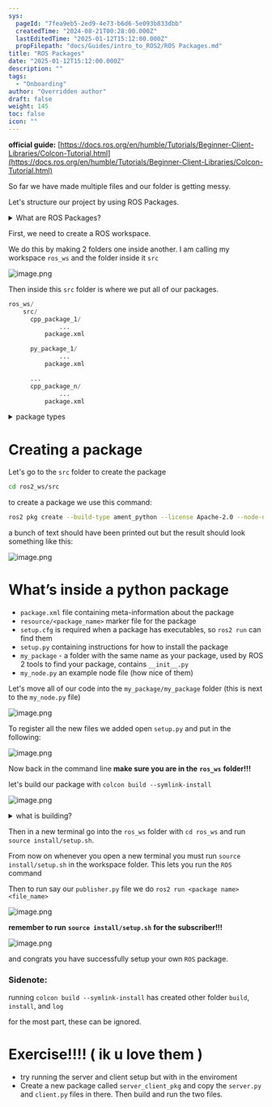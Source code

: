 ```yaml
---
sys:
  pageId: "7fea9eb5-2ed9-4e73-b6d6-5e093b833dbb"
  createdTime: "2024-08-21T00:28:00.000Z"
  lastEditedTime: "2025-01-12T15:12:00.000Z"
  propFilepath: "docs/Guides/intro_to_ROS2/ROS Packages.md"
title: "ROS Packages"
date: "2025-01-12T15:12:00.000Z"
description: ""
tags:
  - "Onboarding"
author: "Overridden author"
draft: false
weight: 145
toc: false
icon: ""
---
```


**official guide:** [https://docs.ros.org/en/humble/Tutorials/Beginner-Client-Libraries/Colcon-Tutorial.html](https://docs.ros.org/en/humble/Tutorials/Beginner-Client-Libraries/Colcon-Tutorial.html)

So far we have made multiple files and our folder is getting messy.

Let's structure our project by using ROS Packages.

<details>

<summary>What are ROS Packages?</summary>

ROS Packages are, as the name implies, packages of code that are highly sharable between ROS developers.

They consist of a folder, `package.xml` file, and source code

```python
      cpp_package_1/
		      ... imagine much code files here ..
          package.xml
```

</details>

First, we need to create a ROS workspace.

We do this by making 2 folders one inside another. I am calling my workspace `ros_ws` and the folder inside it `src`

![image.png](https://prod-files-secure.s3.us-west-2.amazonaws.com/d518164a-d88e-44d1-a4ee-3adb3bd8bce0/70706947-fd18-4537-a67b-e12946812d31/image.png?X-Amz-Algorithm=AWS4-HMAC-SHA256&X-Amz-Content-Sha256=UNSIGNED-PAYLOAD&X-Amz-Credential=ASIAZI2LB466XE4MGNVU%2F20250605%2Fus-west-2%2Fs3%2Faws4_request&X-Amz-Date=20250605T121645Z&X-Amz-Expires=3600&X-Amz-Security-Token=IQoJb3JpZ2luX2VjEGwaCXVzLXdlc3QtMiJHMEUCIQCFfZ1mMFVDo3K4uJVavV25OsrbDq3XsjBiuWA9SQtXWwIgZ%2FgAJf11eg1gLFC6uusY8lV3qicSz6mxQt%2Fj%2FQsq0E8q%2FwMIRRAAGgw2Mzc0MjMxODM4MDUiDDz6bhp7N08qXY9IHCrcA4xZvS4sgVVzfyaXBjp2uATOaCIGmnCekyor2Cx128sW%2BTV8Q7Bjxc1IIZH%2FimBW1E6DA%2FkDsr9y7AZSes%2FUosfa02CqE5LdhJW9K8sdBnW6Ot706Q06CoSFasTDh2KOf6zpVp8Ymk5WgtzvcJx5kawoNeQGXsxMUpRtnGHPziWKrP%2FQhjk8up31%2FhhZm190bTriMh60EaE9oMO3jKK40dNrRalV%2BEGmGMKY12iDkrnKQX9dD73qPhojcOnAG1kdYPO506FjrROI03K0Z%2F%2Bof8oXJcBLcNO1KlaXAvRgG%2FOwgKpC4LwmwJtsXW3s1fQL7Bl1ktM45ljqg31zK0P8DbauOZ5jrtUdai50hu482r1KD0hUVhTpPFQ1APUcF72Xj6SycxVW1KhA58ilOyDj1aCBBAtvCSB9%2FHTkAaGkctovN%2B5Eo17NAWBQ6wjee8fqj9mFKdCH%2Bnmh3E9jiwAn%2FctompCZIUSGlPqFoxnxk8nF7KEO2gR7IImuFEpW5qGzYpDakw%2FG3%2BJJT2TL8deZ3rmpfL%2Bc8vORKAjxIg8pi%2B66HMnMko05EeFc3jDcEz7YysYGzUybY3oeuG%2FKQIYzCAkqLMBKMEYlsZVmomgeuBXDDw4QWcRZKiHQVYl2MP%2BMhsIGOqUB59c%2FyWKOElSzEIl80MgTvwsb9BPFxg6E3r9EU4up7hZpcGIqyBQ0Sss%2BdPaCazbO9F3LJlgnXISdIVfrDPFH%2BZDGr94lRz94H1fVRVf5ivOgsBXaH5MZe6KCwF4uHZs5Ls%2Bu12O4w0DXgaeEwE6LxYMqb1exyPt1FPHIV9qpGK5LfuehvXBYx2Y%2FBrjj5JlAO1p203OkF0NETzP4X6Sn5Vt%2BTOBX&X-Amz-Signature=192baf30278665307c96e13c33115de37413eb561b70c7b9c8e91c11b68b8ccb&X-Amz-SignedHeaders=host&x-id=GetObject)

Then inside this `src` folder is where we put all of our packages.

```python
ros_ws/
    src/
      cpp_package_1/
		      ...
          package.xml

      py_package_1/
		      ...
          package.xml

      ...
      cpp_package_n/
		      ...
          package.xml

```

<details>

<summary>package types</summary>

packages can be either `C++` or python.

the intern file structure is different for each but for this guide we will stick to creating python packages

</details>

# Creating a package

Let's go to the `src` folder to create the package

```bash
cd ros2_ws/src
```

to create a package we use this command:

```bash
ros2 pkg create --build-type ament_python --license Apache-2.0 --node-name my_node my_package
```

a bunch of text should have been printed out but the result should look something like this:

![image.png](https://prod-files-secure.s3.us-west-2.amazonaws.com/d518164a-d88e-44d1-a4ee-3adb3bd8bce0/e6cf1e3f-8512-4a3e-b131-079f800bf3e8/image.png?X-Amz-Algorithm=AWS4-HMAC-SHA256&X-Amz-Content-Sha256=UNSIGNED-PAYLOAD&X-Amz-Credential=ASIAZI2LB466XE4MGNVU%2F20250605%2Fus-west-2%2Fs3%2Faws4_request&X-Amz-Date=20250605T121645Z&X-Amz-Expires=3600&X-Amz-Security-Token=IQoJb3JpZ2luX2VjEGwaCXVzLXdlc3QtMiJHMEUCIQCFfZ1mMFVDo3K4uJVavV25OsrbDq3XsjBiuWA9SQtXWwIgZ%2FgAJf11eg1gLFC6uusY8lV3qicSz6mxQt%2Fj%2FQsq0E8q%2FwMIRRAAGgw2Mzc0MjMxODM4MDUiDDz6bhp7N08qXY9IHCrcA4xZvS4sgVVzfyaXBjp2uATOaCIGmnCekyor2Cx128sW%2BTV8Q7Bjxc1IIZH%2FimBW1E6DA%2FkDsr9y7AZSes%2FUosfa02CqE5LdhJW9K8sdBnW6Ot706Q06CoSFasTDh2KOf6zpVp8Ymk5WgtzvcJx5kawoNeQGXsxMUpRtnGHPziWKrP%2FQhjk8up31%2FhhZm190bTriMh60EaE9oMO3jKK40dNrRalV%2BEGmGMKY12iDkrnKQX9dD73qPhojcOnAG1kdYPO506FjrROI03K0Z%2F%2Bof8oXJcBLcNO1KlaXAvRgG%2FOwgKpC4LwmwJtsXW3s1fQL7Bl1ktM45ljqg31zK0P8DbauOZ5jrtUdai50hu482r1KD0hUVhTpPFQ1APUcF72Xj6SycxVW1KhA58ilOyDj1aCBBAtvCSB9%2FHTkAaGkctovN%2B5Eo17NAWBQ6wjee8fqj9mFKdCH%2Bnmh3E9jiwAn%2FctompCZIUSGlPqFoxnxk8nF7KEO2gR7IImuFEpW5qGzYpDakw%2FG3%2BJJT2TL8deZ3rmpfL%2Bc8vORKAjxIg8pi%2B66HMnMko05EeFc3jDcEz7YysYGzUybY3oeuG%2FKQIYzCAkqLMBKMEYlsZVmomgeuBXDDw4QWcRZKiHQVYl2MP%2BMhsIGOqUB59c%2FyWKOElSzEIl80MgTvwsb9BPFxg6E3r9EU4up7hZpcGIqyBQ0Sss%2BdPaCazbO9F3LJlgnXISdIVfrDPFH%2BZDGr94lRz94H1fVRVf5ivOgsBXaH5MZe6KCwF4uHZs5Ls%2Bu12O4w0DXgaeEwE6LxYMqb1exyPt1FPHIV9qpGK5LfuehvXBYx2Y%2FBrjj5JlAO1p203OkF0NETzP4X6Sn5Vt%2BTOBX&X-Amz-Signature=1f6e3fd714c6dc1c6e16d17b8c0faeb06b7c97f97a175c143a6a7a354a1a6312&X-Amz-SignedHeaders=host&x-id=GetObject)

# What’s inside a python package

- `package.xml` file containing meta-information about the package
- `resource/<package_name>` marker file for the package
- `setup.cfg` is required when a package has executables, so `ros2 run` can find them
- `setup.py` containing instructions for how to install the package
- `my_package` - a folder with the same name as your package, used by ROS 2 tools to find your package, contains `__init__.py`
- `my_node.py` an example node file (how nice of them)

Let's move all of our code into the `my_package/my_package` folder (this is next to the `my_node.py` file)

![image.png](https://prod-files-secure.s3.us-west-2.amazonaws.com/d518164a-d88e-44d1-a4ee-3adb3bd8bce0/9ce58f11-0da9-4d3e-b86d-506a9685d378/image.png?X-Amz-Algorithm=AWS4-HMAC-SHA256&X-Amz-Content-Sha256=UNSIGNED-PAYLOAD&X-Amz-Credential=ASIAZI2LB466XE4MGNVU%2F20250605%2Fus-west-2%2Fs3%2Faws4_request&X-Amz-Date=20250605T121645Z&X-Amz-Expires=3600&X-Amz-Security-Token=IQoJb3JpZ2luX2VjEGwaCXVzLXdlc3QtMiJHMEUCIQCFfZ1mMFVDo3K4uJVavV25OsrbDq3XsjBiuWA9SQtXWwIgZ%2FgAJf11eg1gLFC6uusY8lV3qicSz6mxQt%2Fj%2FQsq0E8q%2FwMIRRAAGgw2Mzc0MjMxODM4MDUiDDz6bhp7N08qXY9IHCrcA4xZvS4sgVVzfyaXBjp2uATOaCIGmnCekyor2Cx128sW%2BTV8Q7Bjxc1IIZH%2FimBW1E6DA%2FkDsr9y7AZSes%2FUosfa02CqE5LdhJW9K8sdBnW6Ot706Q06CoSFasTDh2KOf6zpVp8Ymk5WgtzvcJx5kawoNeQGXsxMUpRtnGHPziWKrP%2FQhjk8up31%2FhhZm190bTriMh60EaE9oMO3jKK40dNrRalV%2BEGmGMKY12iDkrnKQX9dD73qPhojcOnAG1kdYPO506FjrROI03K0Z%2F%2Bof8oXJcBLcNO1KlaXAvRgG%2FOwgKpC4LwmwJtsXW3s1fQL7Bl1ktM45ljqg31zK0P8DbauOZ5jrtUdai50hu482r1KD0hUVhTpPFQ1APUcF72Xj6SycxVW1KhA58ilOyDj1aCBBAtvCSB9%2FHTkAaGkctovN%2B5Eo17NAWBQ6wjee8fqj9mFKdCH%2Bnmh3E9jiwAn%2FctompCZIUSGlPqFoxnxk8nF7KEO2gR7IImuFEpW5qGzYpDakw%2FG3%2BJJT2TL8deZ3rmpfL%2Bc8vORKAjxIg8pi%2B66HMnMko05EeFc3jDcEz7YysYGzUybY3oeuG%2FKQIYzCAkqLMBKMEYlsZVmomgeuBXDDw4QWcRZKiHQVYl2MP%2BMhsIGOqUB59c%2FyWKOElSzEIl80MgTvwsb9BPFxg6E3r9EU4up7hZpcGIqyBQ0Sss%2BdPaCazbO9F3LJlgnXISdIVfrDPFH%2BZDGr94lRz94H1fVRVf5ivOgsBXaH5MZe6KCwF4uHZs5Ls%2Bu12O4w0DXgaeEwE6LxYMqb1exyPt1FPHIV9qpGK5LfuehvXBYx2Y%2FBrjj5JlAO1p203OkF0NETzP4X6Sn5Vt%2BTOBX&X-Amz-Signature=6c09328a19a385fac63a76de4ffc3d689bfdf63c8142c39962e1c74b36d0352b&X-Amz-SignedHeaders=host&x-id=GetObject)

To register all the new files we added open `setup.py` and put in the following:

![image.png](https://prod-files-secure.s3.us-west-2.amazonaws.com/d518164a-d88e-44d1-a4ee-3adb3bd8bce0/1cd7c262-4cae-4496-9d75-c178537d24a2/image.png?X-Amz-Algorithm=AWS4-HMAC-SHA256&X-Amz-Content-Sha256=UNSIGNED-PAYLOAD&X-Amz-Credential=ASIAZI2LB466XE4MGNVU%2F20250605%2Fus-west-2%2Fs3%2Faws4_request&X-Amz-Date=20250605T121645Z&X-Amz-Expires=3600&X-Amz-Security-Token=IQoJb3JpZ2luX2VjEGwaCXVzLXdlc3QtMiJHMEUCIQCFfZ1mMFVDo3K4uJVavV25OsrbDq3XsjBiuWA9SQtXWwIgZ%2FgAJf11eg1gLFC6uusY8lV3qicSz6mxQt%2Fj%2FQsq0E8q%2FwMIRRAAGgw2Mzc0MjMxODM4MDUiDDz6bhp7N08qXY9IHCrcA4xZvS4sgVVzfyaXBjp2uATOaCIGmnCekyor2Cx128sW%2BTV8Q7Bjxc1IIZH%2FimBW1E6DA%2FkDsr9y7AZSes%2FUosfa02CqE5LdhJW9K8sdBnW6Ot706Q06CoSFasTDh2KOf6zpVp8Ymk5WgtzvcJx5kawoNeQGXsxMUpRtnGHPziWKrP%2FQhjk8up31%2FhhZm190bTriMh60EaE9oMO3jKK40dNrRalV%2BEGmGMKY12iDkrnKQX9dD73qPhojcOnAG1kdYPO506FjrROI03K0Z%2F%2Bof8oXJcBLcNO1KlaXAvRgG%2FOwgKpC4LwmwJtsXW3s1fQL7Bl1ktM45ljqg31zK0P8DbauOZ5jrtUdai50hu482r1KD0hUVhTpPFQ1APUcF72Xj6SycxVW1KhA58ilOyDj1aCBBAtvCSB9%2FHTkAaGkctovN%2B5Eo17NAWBQ6wjee8fqj9mFKdCH%2Bnmh3E9jiwAn%2FctompCZIUSGlPqFoxnxk8nF7KEO2gR7IImuFEpW5qGzYpDakw%2FG3%2BJJT2TL8deZ3rmpfL%2Bc8vORKAjxIg8pi%2B66HMnMko05EeFc3jDcEz7YysYGzUybY3oeuG%2FKQIYzCAkqLMBKMEYlsZVmomgeuBXDDw4QWcRZKiHQVYl2MP%2BMhsIGOqUB59c%2FyWKOElSzEIl80MgTvwsb9BPFxg6E3r9EU4up7hZpcGIqyBQ0Sss%2BdPaCazbO9F3LJlgnXISdIVfrDPFH%2BZDGr94lRz94H1fVRVf5ivOgsBXaH5MZe6KCwF4uHZs5Ls%2Bu12O4w0DXgaeEwE6LxYMqb1exyPt1FPHIV9qpGK5LfuehvXBYx2Y%2FBrjj5JlAO1p203OkF0NETzP4X6Sn5Vt%2BTOBX&X-Amz-Signature=9c268bae6d9f4103c4670f699f37757df96454655de99e728cbc262f1b16f5de&X-Amz-SignedHeaders=host&x-id=GetObject)

Now back in the command line **make sure you are in the** **`ros_ws`** **folder!!!**

let's build our package with `colcon build --symlink-install`

![image.png](https://prod-files-secure.s3.us-west-2.amazonaws.com/d518164a-d88e-44d1-a4ee-3adb3bd8bce0/2f2a0d27-b173-48fd-b189-5f5c0ce65619/image.png?X-Amz-Algorithm=AWS4-HMAC-SHA256&X-Amz-Content-Sha256=UNSIGNED-PAYLOAD&X-Amz-Credential=ASIAZI2LB466XE4MGNVU%2F20250605%2Fus-west-2%2Fs3%2Faws4_request&X-Amz-Date=20250605T121645Z&X-Amz-Expires=3600&X-Amz-Security-Token=IQoJb3JpZ2luX2VjEGwaCXVzLXdlc3QtMiJHMEUCIQCFfZ1mMFVDo3K4uJVavV25OsrbDq3XsjBiuWA9SQtXWwIgZ%2FgAJf11eg1gLFC6uusY8lV3qicSz6mxQt%2Fj%2FQsq0E8q%2FwMIRRAAGgw2Mzc0MjMxODM4MDUiDDz6bhp7N08qXY9IHCrcA4xZvS4sgVVzfyaXBjp2uATOaCIGmnCekyor2Cx128sW%2BTV8Q7Bjxc1IIZH%2FimBW1E6DA%2FkDsr9y7AZSes%2FUosfa02CqE5LdhJW9K8sdBnW6Ot706Q06CoSFasTDh2KOf6zpVp8Ymk5WgtzvcJx5kawoNeQGXsxMUpRtnGHPziWKrP%2FQhjk8up31%2FhhZm190bTriMh60EaE9oMO3jKK40dNrRalV%2BEGmGMKY12iDkrnKQX9dD73qPhojcOnAG1kdYPO506FjrROI03K0Z%2F%2Bof8oXJcBLcNO1KlaXAvRgG%2FOwgKpC4LwmwJtsXW3s1fQL7Bl1ktM45ljqg31zK0P8DbauOZ5jrtUdai50hu482r1KD0hUVhTpPFQ1APUcF72Xj6SycxVW1KhA58ilOyDj1aCBBAtvCSB9%2FHTkAaGkctovN%2B5Eo17NAWBQ6wjee8fqj9mFKdCH%2Bnmh3E9jiwAn%2FctompCZIUSGlPqFoxnxk8nF7KEO2gR7IImuFEpW5qGzYpDakw%2FG3%2BJJT2TL8deZ3rmpfL%2Bc8vORKAjxIg8pi%2B66HMnMko05EeFc3jDcEz7YysYGzUybY3oeuG%2FKQIYzCAkqLMBKMEYlsZVmomgeuBXDDw4QWcRZKiHQVYl2MP%2BMhsIGOqUB59c%2FyWKOElSzEIl80MgTvwsb9BPFxg6E3r9EU4up7hZpcGIqyBQ0Sss%2BdPaCazbO9F3LJlgnXISdIVfrDPFH%2BZDGr94lRz94H1fVRVf5ivOgsBXaH5MZe6KCwF4uHZs5Ls%2Bu12O4w0DXgaeEwE6LxYMqb1exyPt1FPHIV9qpGK5LfuehvXBYx2Y%2FBrjj5JlAO1p203OkF0NETzP4X6Sn5Vt%2BTOBX&X-Amz-Signature=c1422330a3b90d07a032d13783d167a9ed84944150dc3f607d75320b2cfb84ad&X-Amz-SignedHeaders=host&x-id=GetObject)

<details>

<summary>what is building?</summary>

if you are a CS major at Rose-Hulman you will learn the answer to this in CSSE132

but TLDR; is it combines all the code files into one program that can be run easily 

</details>

Then in a new terminal go into the `ros_ws` folder with `cd ros_ws` and run `source install/setup.sh`. 

From now on whenever you open a new terminal you must run `source install/setup.sh` in the workspace folder. This lets you run the `ROS` command

Then to run say our `publisher.py` file we do `ros2 run <package name> <file_name>`

![image.png](https://prod-files-secure.s3.us-west-2.amazonaws.com/d518164a-d88e-44d1-a4ee-3adb3bd8bce0/4f4b1219-3a44-4632-aa0a-ce3471699f59/image.png?X-Amz-Algorithm=AWS4-HMAC-SHA256&X-Amz-Content-Sha256=UNSIGNED-PAYLOAD&X-Amz-Credential=ASIAZI2LB466XE4MGNVU%2F20250605%2Fus-west-2%2Fs3%2Faws4_request&X-Amz-Date=20250605T121645Z&X-Amz-Expires=3600&X-Amz-Security-Token=IQoJb3JpZ2luX2VjEGwaCXVzLXdlc3QtMiJHMEUCIQCFfZ1mMFVDo3K4uJVavV25OsrbDq3XsjBiuWA9SQtXWwIgZ%2FgAJf11eg1gLFC6uusY8lV3qicSz6mxQt%2Fj%2FQsq0E8q%2FwMIRRAAGgw2Mzc0MjMxODM4MDUiDDz6bhp7N08qXY9IHCrcA4xZvS4sgVVzfyaXBjp2uATOaCIGmnCekyor2Cx128sW%2BTV8Q7Bjxc1IIZH%2FimBW1E6DA%2FkDsr9y7AZSes%2FUosfa02CqE5LdhJW9K8sdBnW6Ot706Q06CoSFasTDh2KOf6zpVp8Ymk5WgtzvcJx5kawoNeQGXsxMUpRtnGHPziWKrP%2FQhjk8up31%2FhhZm190bTriMh60EaE9oMO3jKK40dNrRalV%2BEGmGMKY12iDkrnKQX9dD73qPhojcOnAG1kdYPO506FjrROI03K0Z%2F%2Bof8oXJcBLcNO1KlaXAvRgG%2FOwgKpC4LwmwJtsXW3s1fQL7Bl1ktM45ljqg31zK0P8DbauOZ5jrtUdai50hu482r1KD0hUVhTpPFQ1APUcF72Xj6SycxVW1KhA58ilOyDj1aCBBAtvCSB9%2FHTkAaGkctovN%2B5Eo17NAWBQ6wjee8fqj9mFKdCH%2Bnmh3E9jiwAn%2FctompCZIUSGlPqFoxnxk8nF7KEO2gR7IImuFEpW5qGzYpDakw%2FG3%2BJJT2TL8deZ3rmpfL%2Bc8vORKAjxIg8pi%2B66HMnMko05EeFc3jDcEz7YysYGzUybY3oeuG%2FKQIYzCAkqLMBKMEYlsZVmomgeuBXDDw4QWcRZKiHQVYl2MP%2BMhsIGOqUB59c%2FyWKOElSzEIl80MgTvwsb9BPFxg6E3r9EU4up7hZpcGIqyBQ0Sss%2BdPaCazbO9F3LJlgnXISdIVfrDPFH%2BZDGr94lRz94H1fVRVf5ivOgsBXaH5MZe6KCwF4uHZs5Ls%2Bu12O4w0DXgaeEwE6LxYMqb1exyPt1FPHIV9qpGK5LfuehvXBYx2Y%2FBrjj5JlAO1p203OkF0NETzP4X6Sn5Vt%2BTOBX&X-Amz-Signature=c3792c9a86880f8f5c6a2fc072313cc9e5f7c5b1e45f9a6db89f0c931360b4e0&X-Amz-SignedHeaders=host&x-id=GetObject)

**remember to run** **`source install/setup.sh`** **for the subscriber!!!**

![image.png](https://prod-files-secure.s3.us-west-2.amazonaws.com/d518164a-d88e-44d1-a4ee-3adb3bd8bce0/02121119-dad4-49ec-8356-c956108b4243/image.png?X-Amz-Algorithm=AWS4-HMAC-SHA256&X-Amz-Content-Sha256=UNSIGNED-PAYLOAD&X-Amz-Credential=ASIAZI2LB466XE4MGNVU%2F20250605%2Fus-west-2%2Fs3%2Faws4_request&X-Amz-Date=20250605T121645Z&X-Amz-Expires=3600&X-Amz-Security-Token=IQoJb3JpZ2luX2VjEGwaCXVzLXdlc3QtMiJHMEUCIQCFfZ1mMFVDo3K4uJVavV25OsrbDq3XsjBiuWA9SQtXWwIgZ%2FgAJf11eg1gLFC6uusY8lV3qicSz6mxQt%2Fj%2FQsq0E8q%2FwMIRRAAGgw2Mzc0MjMxODM4MDUiDDz6bhp7N08qXY9IHCrcA4xZvS4sgVVzfyaXBjp2uATOaCIGmnCekyor2Cx128sW%2BTV8Q7Bjxc1IIZH%2FimBW1E6DA%2FkDsr9y7AZSes%2FUosfa02CqE5LdhJW9K8sdBnW6Ot706Q06CoSFasTDh2KOf6zpVp8Ymk5WgtzvcJx5kawoNeQGXsxMUpRtnGHPziWKrP%2FQhjk8up31%2FhhZm190bTriMh60EaE9oMO3jKK40dNrRalV%2BEGmGMKY12iDkrnKQX9dD73qPhojcOnAG1kdYPO506FjrROI03K0Z%2F%2Bof8oXJcBLcNO1KlaXAvRgG%2FOwgKpC4LwmwJtsXW3s1fQL7Bl1ktM45ljqg31zK0P8DbauOZ5jrtUdai50hu482r1KD0hUVhTpPFQ1APUcF72Xj6SycxVW1KhA58ilOyDj1aCBBAtvCSB9%2FHTkAaGkctovN%2B5Eo17NAWBQ6wjee8fqj9mFKdCH%2Bnmh3E9jiwAn%2FctompCZIUSGlPqFoxnxk8nF7KEO2gR7IImuFEpW5qGzYpDakw%2FG3%2BJJT2TL8deZ3rmpfL%2Bc8vORKAjxIg8pi%2B66HMnMko05EeFc3jDcEz7YysYGzUybY3oeuG%2FKQIYzCAkqLMBKMEYlsZVmomgeuBXDDw4QWcRZKiHQVYl2MP%2BMhsIGOqUB59c%2FyWKOElSzEIl80MgTvwsb9BPFxg6E3r9EU4up7hZpcGIqyBQ0Sss%2BdPaCazbO9F3LJlgnXISdIVfrDPFH%2BZDGr94lRz94H1fVRVf5ivOgsBXaH5MZe6KCwF4uHZs5Ls%2Bu12O4w0DXgaeEwE6LxYMqb1exyPt1FPHIV9qpGK5LfuehvXBYx2Y%2FBrjj5JlAO1p203OkF0NETzP4X6Sn5Vt%2BTOBX&X-Amz-Signature=7ee37ceeead85a5789b640815887446fc49489d95c4601ee988b1d64419ca010&X-Amz-SignedHeaders=host&x-id=GetObject)

and congrats you have successfully setup your own `ROS` package.

### Sidenote:

running `colcon build --symlink-install` has created other folder `build`, `install`, and `log`

for the most part, these can be ignored.

# Exercise!!!! ( ik u love them )

- try running the server and client setup but with in the enviroment
- Create a new package called `server_client_pkg` and copy the `server.py` and `client.py` files in there. Then build and run the two files.
